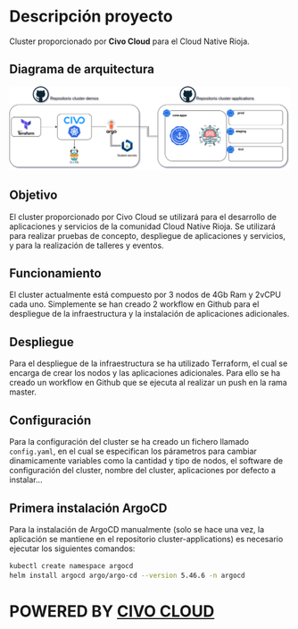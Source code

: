 # Descripción proyecto

Cluster proporcionado por **Civo Cloud** para el Cloud Native Rioja.

## Diagrama de arquitectura

![arch-diagram](assets/cluster-demos.png)

## Objetivo

El cluster proporcionado por Civo Cloud se utilizará para el desarrollo de aplicaciones y servicios de la comunidad Cloud Native Rioja. Se utilizará para realizar pruebas de concepto, despliegue de aplicaciones y servicios, y para la realización de talleres y eventos.

## Funcionamiento

El cluster actualmente está compuesto por 3 nodos de 4Gb Ram y 2vCPU cada uno. Simplemente se han creado 2 workflow en Github para el despliegue de la infraestructura y la instalación de aplicaciones adicionales.

## Despliegue

Para el despliegue de la infraestructura se ha utilizado Terraform, el cual se encarga de crear los nodos y las aplicaciones adicionales. Para ello se ha creado un workflow en Github que se ejecuta al realizar un push en la rama master.

## Configuración

Para la configuración del cluster se ha creado un fichero llamado `config.yaml`, en el cual se especifican los párametros para cambiar dinamicamente variables como la cantidad y tipo de nodos, el software de configuración del cluster, nombre del cluster, aplicaciones por defecto a instalar...

## Primera instalación ArgoCD

Para la instalación de ArgoCD manualmente (solo se hace una vez, la aplicación se mantiene en el repositorio cluster-applications) es necesario ejecutar los siguientes comandos:

```bash
kubectl create namespace argocd
helm install argocd argo/argo-cd --version 5.46.6 -n argocd
```

# POWERED BY [CIVO CLOUD](https://www.civo.com/)
